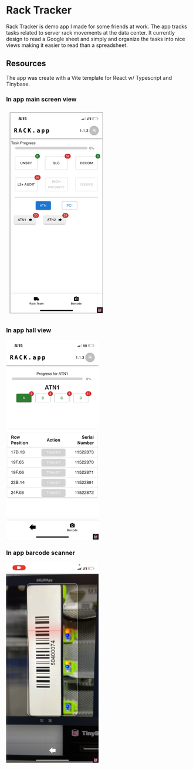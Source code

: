 # Rack Tracker

Rack Tracker is demo app I made for some friends at work. The app tracks tasks related to server rack movements at the data center.
It currently design to read a Google sheet and simply and organize the tasks into nice views making it easier to read than a spreadsheet.

## Resources 

The app was create with a Vite template for React w/ Typescript and Tinybase.

### In app main screen view
<img width="50%" alt="image" src="https://github.com/xmarkas/rack-tracker/blob/main/public/image2.png?raw=true" style="border: 1px solid gray; margin: 10px;">

### In app hall view
<img width="50%" alt="image" src="https://github.com/xmarkas/rack-tracker/blob/main/public/image1.png?raw=true">

### In app barcode scanner
<img width="50%" alt="image" src="https://github.com/xmarkas/rack-tracker/blob/main/public/image0.png?raw=true">